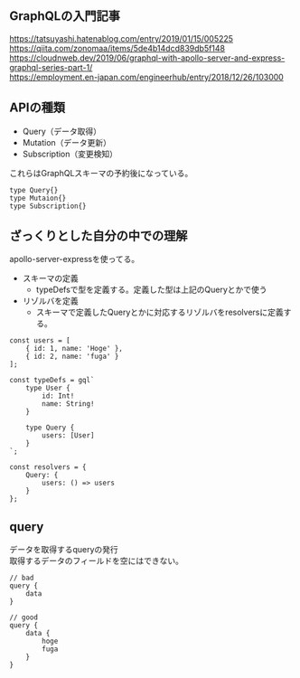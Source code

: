## GraphQLの入門記事
https://tatsuyashi.hatenablog.com/entry/2019/01/15/005225  
https://qiita.com/zonomaa/items/5de4b14dcd839db5f148  
https://cloudnweb.dev/2019/06/graphql-with-apollo-server-and-express-graphql-series-part-1/  
https://employment.en-japan.com/engineerhub/entry/2018/12/26/103000  

## APIの種類

- Query（データ取得）
- Mutation（データ更新）
- Subscription（変更検知）

これらはGraphQLスキーマの予約後になっている。  
```
type Query{}
type Mutaion{}
type Subscription{}
```

## ざっくりとした自分の中での理解
apollo-server-expressを使ってる。  

- スキーマの定義
	- typeDefsで型を定義する。定義した型は上記のQueryとかで使う
- リゾルバを定義
	- スキーマで定義したQueryとかに対応するリゾルバをresolversに定義する。

```
const users = [
	{ id: 1, name: 'Hoge' },
	{ id: 2, name: 'fuga' }
];

const typeDefs = gql`
	type User {
		id: Int!
		name: String!
	}
	
	type Query {
		users: [User]
	}
`;

const resolvers = {
	Query: {
		users: () => users
	}
};
```

## query
データを取得するqueryの発行  
取得するデータのフィールドを空にはできない。  
```
// bad
query {
	data
}

// good
query {
	data {
		hoge
		fuga
	}
}
```